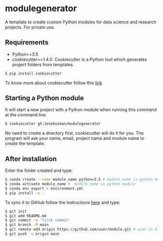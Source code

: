 # modulegenerator 

A template to create custom Python modules for data science and research projects. For private use.

## Requirements

* Python>=3.5
* cookiecutter>=1.4.0. Cookiecutter is a Python tool which generates project folders from templates. 

```bash
$ pip install cookiecutter
```
To know more about cookiecutter follow this [link](https://drivendata.github.io/cookiecutter-data-science/)

## Starting a Python module
It will start a new project with a Python module when running this command at the command line. 

```bash
$ cookiecutter gh:JoseGuzman/modulegenerator
```

No need to create a directory first, cookiecutter will do it for you. The program will ask your name, email, project name and module name to create the template. 

## After installation 

Enter the folder created and type:

```bash
$ conda create --name module_name python=3.5 # module_name is python module
$ conda activate module_name #  module_name is python module
$ conda env export > environment.yml
$ pip install -e .
```

To sync it to GitHub follow the instructions  [here](https://github.com/new) and type:

```bash
$ git init
$ git add README.md
$ git commit -m 'first commit'
$ git branch -M main
$ git remote add origin https://github.com/user/module.git # user is GitHub user, module is python module
$ git push -u origin main
```

 
